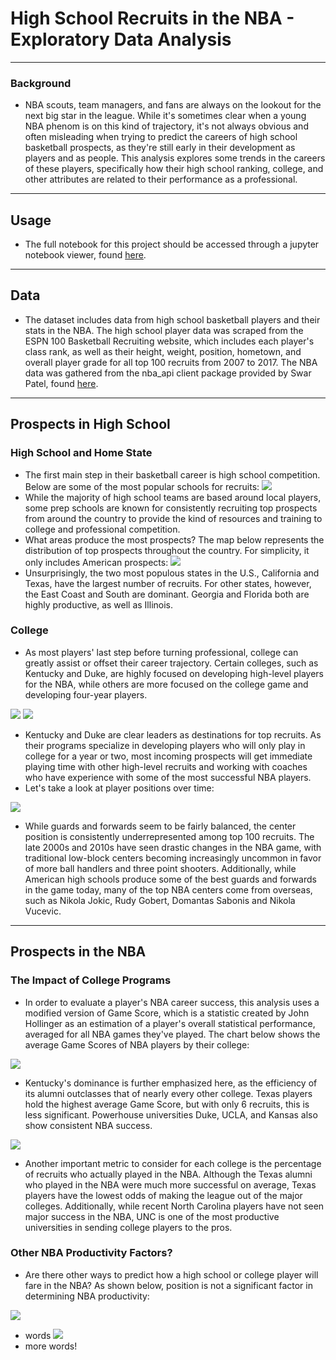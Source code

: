 # High School Recruits in the NBA - Exploratory Data Analysis
---
### Background
* NBA scouts, team managers, and fans are always on the lookout for the next big star in the league. While it's sometimes clear when a young NBA phenom is on this kind of trajectory, it's not always obvious and often misleading when trying to predict the careers of high school basketball prospects, as they're still early in their development as players and as people. This analysis explores some trends in the careers of these players, specifically how their high school ranking, college, and other attributes are related to their performance as a professional.
---
## Usage
* The full notebook for this project should be accessed through a jupyter notebook viewer, found [here](https://nbviewer.jupyter.org/github/j-s-russell/High-School-Recruits-in-NBA---EDA/blob/main/NBA_RECRUITS_PROJECT.ipynb).
---
## Data
* The dataset includes data from high school basketball players and their stats in the NBA. The high school player data was scraped from the ESPN 100 Basketball Recruiting website, which includes each player's class rank, as well as their height, weight, position, hometown, and overall player grade for all top 100 recruits from 2007 to 2017. The NBA data was gathered from the nba_api client package provided by Swar Patel, found [here](https://github.com/swar/nba_api). 
---
## Prospects in High School
### High School and Home State
* The first main step in their basketball career is high school competition. Below are some of the most popular schools for recruits:
![](/images/img1.png)
* While the majority of high school teams are based around local players, some prep schools are known for consistently recruiting top prospects from around the country to provide the kind of resources and training to college and professional competition.
* What areas produce the most prospects? The map below represents the distribution of top prospects throughout the country. For simplicity, it only includes American prospects:
![](/images/img2.png)
* Unsurprisingly, the two most populous states in the U.S., California and Texas, have the largest number of recruits. For other states, however, the East Coast and South are dominant. Georgia and Florida both are highly productive, as well as Illinois.
### College
* As most players' last step before turning professional, college can greatly assist or offset their career trajectory. Certain colleges, such as Kentucky and Duke, are highly focused on developing high-level players for the NBA, while others are more focused on the college game and developing four-year players.

![](/images/img3.png)
![](/images/img4.png)
* Kentucky and Duke are clear leaders as destinations for top recruits. As their programs specialize in developing players who will only play in college for a year or two, most incoming prospects will get immediate playing time with other high-level recruits and working with coaches who have experience with some of the most successful NBA players. 
* Let's take a look at player positions over time:

![](/images/img5.png)
* While guards and forwards seem to be fairly balanced, the center position is consistently underrepresented among top 100 recruits. The late 2000s and 2010s have seen drastic changes in the NBA game, with traditional low-block centers becoming increasingly uncommon in favor of more ball handlers and three point shooters. Additionally, while American high schools produce some of the best guards and forwards in the game today, many of the top NBA centers come from overseas, such as Nikola Jokic, Rudy Gobert, Domantas Sabonis and Nikola Vucevic.
---
## Prospects in the NBA
### The Impact of College Programs
* In order to evaluate a player's NBA career success, this analysis uses a modified version of Game Score, which is a statistic created by John Hollinger as an estimation of a player's overall statistical performance, averaged for all NBA games they've played. The chart below shows the average Game Scores of NBA players by their college:

![](/images/img6.png)
* Kentucky's dominance is further emphasized here, as the efficiency of its alumni outclasses that of nearly every other college. Texas players hold the highest average Game Score, but with only 6 recruits, this is less significant. Powerhouse universities Duke, UCLA, and Kansas also show consistent NBA success.

![](/images/img7.png)
* Another important metric to consider for each college is the percentage of recruits who actually played in the NBA. Although the Texas alumni who played in the NBA were much more successful on average, Texas players have the lowest odds of making the league out of the major colleges. Additionally, while recent North Carolina players have not seen major success in the NBA, UNC is one of the most productive universities in sending college players to the pros.
### Other NBA Productivity Factors?
* Are there other ways to predict how a high school or college player will fare in the NBA? As shown below, position is not a significant factor in determining NBA productivity:

![](/images/img8.png)
* words
![](/images/img9.png)
* more words!
